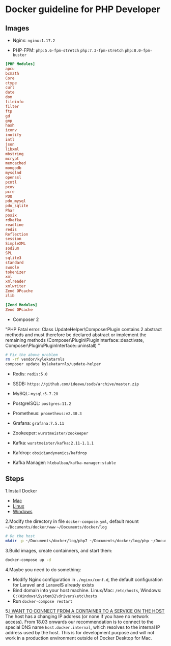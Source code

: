 # Docker guideline for PHP Developer

## Images

- Nginx: `nginx:1.17.2`

- PHP-FPM: `php:5.6-fpm-stretch` `php:7.3-fpm-stretch` `php:8.0-fpm-buster`

```ini
[PHP Modules]
apcu
bcmath
Core
ctype
curl
date
dom
fileinfo
filter
ftp
gd
gmp
hash
iconv
inotify
intl
json
libxml
mbstring
mcrypt
memcached
mongodb
mysqlnd
openssl
pcntl
pcov
pcre
PDO
pdo_mysql
pdo_sqlite
Phar
posix
rdkafka
readline
redis
Reflection
session
SimpleXML
sodium
SPL
sqlite3
standard
swoole
tokenizer
xml
xmlreader
xmlwriter
Zend OPcache
zlib

[Zend Modules]
Zend OPcache
```

- Composer 2

"PHP Fatal error:  Class UpdateHelper\ComposerPlugin contains 2 abstract methods and must therefore be declared abstract or implement the remaining methods (Composer\Plugin\PluginInterface::deactivate, Composer\Plugin\PluginInterface::uninstall) "

```bash
# Fix the above problem
rm -rf vendor/kylekatarnls
composer update kylekatarnls/update-helper
```

- Redis: `redis:5.0`

- SSDB: `https://github.com/ideawu/ssdb/archive/master.zip`

- MySQL: `mysql:5.7.28`

- PostgrelSQL: `postgres:11.2`

- Prometheus: `prometheus:v2.30.3`

- Grafana: `grafana:7.5.11`

- Zookeeper: `wurstmeister/zookeeper`

- Kafka: `wurstmeister/kafka:2.11-1.1.1`

- Kafdrop: `obsidiandynamics/kafdrop`

- Kafka Manager: `hlebalbau/kafka-manager:stable`

## Steps

1.Install Docker
- [Mac](https://docs.docker.com/docker-for-mac/install/)
- [Linux](https://docs.docker.com/install/linux/docker-ce/debian/)
- [Windows](https://docs.docker.com/docker-for-windows/install/)

2.Modify the directory in file `docker-compose.yml`, default mount `~/Documents/docker/www` `~/Documents/docker/log`

```bash
# On the host
mkdir -p ~/Documents/docker/log/php7 ~/Documents/docker/log/php ~/Documents/docker/log/nginx 
```

3.Build images, create containners, and start them:

```bash
docker-compose up -d
```

4.Maybe you need to do something:
- Modify Nginx configuration in `./nginx/conf.d`, the default configuration for Laravel and LaravelS already exists
- Bind domain into your host machine. Linux/Mac: `/etc/hosts`, Windows: `C:\Windows\System32\drivers\etc\hosts`
- Run `docker-compose restart`

5.[I WANT TO CONNECT FROM A CONTAINER TO A SERVICE ON THE HOST](https://docs.docker.com/docker-for-mac/networking/#use-cases-and-workarounds)
The host has a changing IP address (or none if you have no network access). From 18.03 onwards our recommendation is to connect to the special DNS name `host.docker.internal`, which resolves to the internal IP address used by the host. This is for development purpose and will not work in a production environment outside of Docker Desktop for Mac.   
